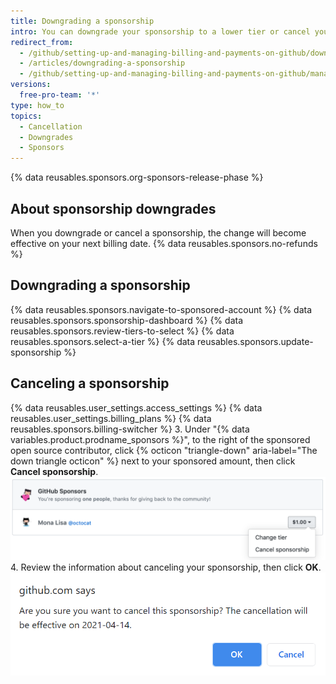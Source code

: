 ```yaml
---
title: Downgrading a sponsorship
intro: You can downgrade your sponsorship to a lower tier or cancel your sponsorship.
redirect_from:
  - /github/setting-up-and-managing-billing-and-payments-on-github/downgrading-a-sponsorship
  - /articles/downgrading-a-sponsorship
  - /github/setting-up-and-managing-billing-and-payments-on-github/managing-billing-for-github-sponsors/downgrading-a-sponsorship
versions:
  free-pro-team: '*'
type: how_to
topics:
  - Cancellation
  - Downgrades
  - Sponsors
---
```

{% data reusables.sponsors.org-sponsors-release-phase %} 

## About sponsorship downgrades

When you downgrade or cancel a sponsorship, the change will become effective on your next billing date. {% data reusables.sponsors.no-refunds %}

## Downgrading a sponsorship

{% data reusables.sponsors.navigate-to-sponsored-account %}
{% data reusables.sponsors.sponsorship-dashboard %}
{% data reusables.sponsors.review-tiers-to-select %}
{% data reusables.sponsors.select-a-tier %}
{% data reusables.sponsors.update-sponsorship %}

## Canceling a sponsorship

{% data reusables.user_settings.access_settings %}
{% data reusables.user_settings.billing_plans %}
{% data reusables.sponsors.billing-switcher %}
3. Under "{% data variables.product.prodname_sponsors %}", to the right of the sponsored open source contributor, click {% octicon "triangle-down" aria-label="The down triangle octicon" %} next to your sponsored amount, then click **Cancel sponsorship**.
  ![Cancel sponsorship button](/assets/images/help/billing/edit-sponsor-billing.png)
4. Review the information about canceling your sponsorship, then click **OK**.
  ![Cancellation confirmation box](/assets/images/help/billing/confirm-sponsorship-cancellation.png)
